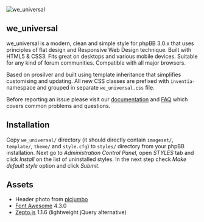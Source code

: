 ![we_universal](http://inventea.com/images/we_universal.png)


we_universal
------------

we_universal is a modern, clean and simple style for phpBB 3.0.x that uses
principles of flat design and Responsive Web Design technique. Built with
HTML5 & CSS3. Fits great on desktops and various mobile devices. Suitable
for any kind of forum communities. Compatible with all major browsers.

Based on prosilver and built using template inheritance that simplifies
customising and updating. All new CSS classes are prefixed with `inventia-`
namespace and grouped in separate `we_universal.css` file.

Before reporting an issue please visit our
[documentation](http://inventea.com/en/projects/we_universal/documentation) and
[FAQ](http://inventea.com/en/projects/we_universal/faq) which covers common
problems and questions.


Installation
------------

Copy `we_universal/` directory (it should directly contain `imageset/`,
`template/`, `theme/` and `style.cfg`) to `styles/` directory from your phpBB
installation. Next go to *Administration Control Panel*, open *STYLES* tab and
click *Install* on the list of uninstalled styles. In the next step check
*Make default style* option and click *Submit*.


Assets
------

* Header photo from [picjumbo](http://picjumbo.com)
* [Font Awesome](http://fortawesome.github.io/Font-Awesome/) 4.3.0
* [Zepto.js](http://zeptojs.com) 1.1.6 (lightweight jQuery alternative)
